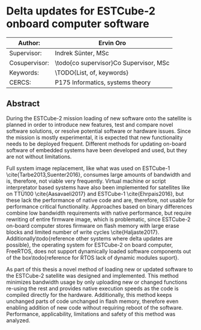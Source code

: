 # Delta updates for ESTCube-2 onboard computer software

| Author:       | Ervin Oro  
|---|---  
| Supervisor:   | Indrek Sünter, MSc  
| Cosupervisor: | \todo{co supervisor}Co Supervisor, MSc  
| Keywords:     | \TODO{List, of, keywords}  
| CERCS:        | P175 Informatics, systems theory  


## Abstract
During the ESTCube-2 mission loading of new software onto the satellite is planned in order to introduce new features, test and compare novel software solutions, or resolve potential software or hardware issues. Since the mission is mostly experimental, it is expected that new functionality needs to be deployed frequent.
Different methods for updating on-board software of embedded systems have been developed and used, but they are not without limitations. 

Full system image replacement, like what was used on ESTCube-1 \cite{Tarbe2013,Suenter2016}, consumes large amounts of bandwidth and is, therefore, not viable very frequently. Virtual machine or script interpretator based systems have also been implemented for satellites like on TTÜ100 \cite{Aasavaeli2017} and ESTCube-1 \cite{Ehrpais2016}, but these lack the performance of native code and are, therefore, not usable for performance critical functionality. Approaches based on binary differences combine low bandwidth requirements with native performance, but require rewriting of entire firmware image, which is problematic, since ESTCube-2 on-board computer stores firmware on flash memory with large erase blocks and limited number of write cycles \cite{Haljaste2017}. Additionally\todo{reference other systems where delta updates are possible}, the operating system for ESTCube-2 on board computer, FreeRTOS, does not support dynamically loaded software components out of the box\todo{reference for RTOS lack of dynamic modules suport}.

As part of this thesis a novel method of loading new or updated software to the ESTCube-2 satellite was designed and implemented. This method minimizes bandwidth usage by only uploading new or changed functions re-using the rest and provides native execution speeds as the code is compiled directly for the hardware. Additionally, this method keeps unchanged parts of code unchanged in flash memory, therefore even enabling addition of new code without requiring reboot of the software. Performance, applicability, limitations and safety of this method was analyzed.

